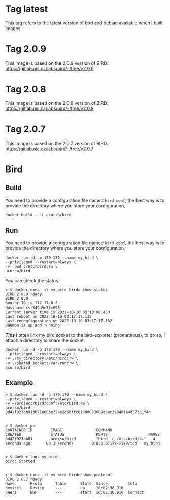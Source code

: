 # Tag latest
This tag refers to the latest version of bird and debian available when I built images

# Tag 2.0.9
This image is based on the 2.0.9 version of BIRD: https://gitlab.nic.cz/labs/bird/-/tree/v2.0.9

# Tag 2.0.8
This image is based on the 2.0.8 version of BIRD: https://gitlab.nic.cz/labs/bird/-/tree/v2.0.8

# Tag 2.0.7
This image is based on the 2.0.7 version of BIRD: https://gitlab.nic.cz/labs/bird/-/tree/v2.0.7

# Bird

## Build

You need to provide a configuration file named `bird.conf`, the best way is to provide the directory where you store your configuration.

```
docker build . -t acorso/bird
```

## Run

You need to provide a configuration file named `bird.conf`, the best way is to provide the directory where you store your configuration.

```
docker run -d -p 179:179 --name my_bird \
--privileged --restart=always \
-v `pwd`:/etc/bird:rw \
acorso/bird
```

You can check the status
```
> $ docker exec -it my_bird birdc show status
BIRD 2.0.9 ready.
BIRD 2.0.9
Router ID is 172.17.0.2
Hostname is 549a5c51c893
Current server time is 2022-10-10 03:18:06.438
Last reboot on 2022-10-10 03:17:17.132
Last reconfiguration on 2022-10-10 03:17:17.132
Daemon is up and running
```


***Tips***
I often link my bird socket to the bird-exporter (prometheus), to do so, I attach a directory to share the socket.

```
docker run -d -p 179:179 --name my_bird \
--privileged --restart=always \
-v ./my_directory:/etc/bird:rw \
-v ./shared_socket:/var/run:rw \
acorso/bird
```


## Example

```
> $ docker run -d -p 179:179 --name my_bird \
--privileged --restart=always \
-v ~/project/bird/conf:/etc/bird:rw \
acorso/bird
8d42f923bb813671e683e22ae2d5bffc819dd023089d6ec370481a4d573e1f4b


> $ docker ps
CONTAINER ID        IMAGE               COMMAND                  CREATED             STATUS              PORTS                  NAMES
8d42f923bb81        acorso/bird         "bird -c /etc/bird/b…"   4 seconds ago       Up 3 seconds        0.0.0.0:179->179/tcp   my_bird


> $ docker logs my_bird
bird: Started


> $ docker exec -it my_bird birdc show protocol
BIRD 2.0.7 ready.
Name       Proto      Table      State  Since         Info
device1    Device     ---        up     10:02:30.910
peer1      BGP        ---        start  10:02:30.910  Connect
```

